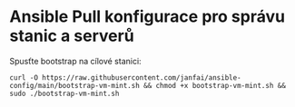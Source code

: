 # Ansible Pull konfigurace pro správu stanic a serverů

Spusťte bootstrap na cílové stanici:
```
curl -O https://raw.githubusercontent.com/janfai/ansible-config/main/bootstrap-vm-mint.sh && chmod +x bootstrap-vm-mint.sh && sudo ./bootstrap-vm-mint.sh

```
